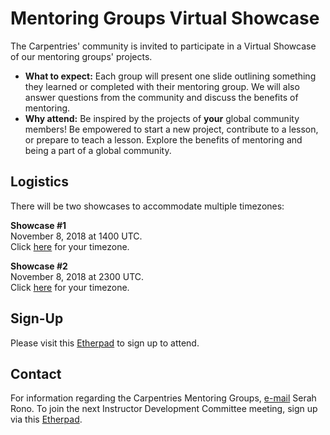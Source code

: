 # Mentoring Groups Virtual Showcase

The Carpentries' community is invited to participate in a Virtual Showcase of our mentoring groups' projects.
  - __What to expect:__ Each group will present one slide outlining something they learned or completed with their mentoring group. We will also answer questions from the community and discuss the benefits of mentoring.
  - __Why attend:__ Be inspired by the projects of __your__ global community members! Be empowered to start a new project, contribute to a lesson, or prepare to teach a lesson. Explore the benefits of mentoring and being a part of a global community.

## Logistics
There will be two showcases to accommodate multiple timezones:

__Showcase #1__  
November 8, 2018 at 1400 UTC.   
Click [here](https://www.timeanddate.com/worldclock/fixedtime.html?msg=Mentoring+Groups+Virtual+Showcase+1&iso=20181108T14&p1=1440&ah=1) for your timezone. 

__Showcase #2__  
November 8, 2018 at 2300 UTC.   
Click [here](https://www.timeanddate.com/worldclock/fixedtime.html?msg=Mentoring+Groups+Virtual+Showcase+2&iso=20181108T23&p1=1440&ah=1) for your timezone.

## Sign-Up
Please visit this [Etherpad](http://pad.carpentries.org/mentoring-groups) to sign up to attend.

## Contact
For information regarding the Carpentries Mentoring Groups, [e-mail](mailto:serahrono@carpentries.org) Serah Rono. To join the next Instructor Development Committee meeting, sign up via this [Etherpad](https://pad.carpentries.org/instructor-development). 
